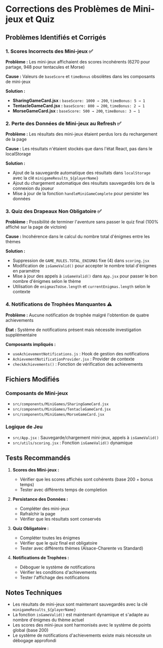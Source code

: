 # Corrections des Problèmes de Mini-jeux et Quiz

## Problèmes Identifiés et Corrigés

### 1. Scores Incorrects des Mini-jeux ✅

**Problème :** Les mini-jeux affichaient des scores incohérents (6270 pour partage, 948 pour tentacules et Morse)

**Cause :** Valeurs de `baseScore` et `timeBonus` obsolètes dans les composants de mini-jeux

**Solution :**
- **SharingGameCard.jsx :** `baseScore: 1000 → 200`, `timeBonus: 5 → 1`
- **TentacleGameCard.jsx :** `baseScore: 800 → 200`, `timeBonus: 2 → 1`
- **MorseGameCard.jsx :** `baseScore: 500 → 200`, `timeBonus: 3 → 1`

### 2. Perte des Données de Mini-jeux au Refresh ✅

**Problème :** Les résultats des mini-jeux étaient perdus lors du rechargement de la page

**Cause :** Les résultats n'étaient stockés que dans l'état React, pas dans le localStorage

**Solution :**
- Ajout de la sauvegarde automatique des résultats dans `localStorage` avec la clé `minigameResults_${playerName}`
- Ajout du chargement automatique des résultats sauvegardés lors de la connexion du joueur
- Mise à jour de la fonction `handleMiniGameComplete` pour persister les données

### 3. Quiz des Drapeaux Non Obligatoire ✅

**Problème :** Possibilité de terminer l'aventure sans passer le quiz final (100% affiché sur la page de victoire)

**Cause :** Incohérence dans le calcul du nombre total d'énigmes entre les thèmes

**Solution :**
- Suppression de `GAME_RULES.TOTAL_ENIGMAS` fixe (4) dans `scoring.jsx`
- Modification de `isGameValid()` pour accepter le nombre total d'énigmes en paramètre
- Mise à jour des appels à `isGameValid()` dans `App.jsx` pour passer le bon nombre d'énigmes selon le thème
- Utilisation de `enigmasToUse.length` et `currentEnigmas.length` selon le contexte

### 4. Notifications de Trophées Manquantes ⚠️

**Problème :** Aucune notification de trophée malgré l'obtention de quatre achievements

**État :** Système de notifications présent mais nécessite investigation supplémentaire

**Composants impliqués :**
- `useAchievementNotifications.js` : Hook de gestion des notifications
- `AchievementNotificationProvider.jsx` : Provider de contexte
- `checkAchievements()` : Fonction de vérification des achievements

## Fichiers Modifiés

### Composants de Mini-jeux
- `src/components/MiniGames/SharingGameCard.jsx`
- `src/components/MiniGames/TentacleGameCard.jsx`
- `src/components/MiniGames/MorseGameCard.jsx`

### Logique de Jeu
- `src/App.jsx` : Sauvegarde/chargement mini-jeux, appels à `isGameValid()`
- `src/utils/scoring.jsx` : Fonction `isGameValid()` dynamique

## Tests Recommandés

1. **Scores des Mini-jeux :**
   - Vérifier que les scores affichés sont cohérents (base 200 + bonus temps)
   - Tester avec différents temps de completion

2. **Persistance des Données :**
   - Compléter des mini-jeux
   - Rafraîchir la page
   - Vérifier que les résultats sont conservés

3. **Quiz Obligatoire :**
   - Compléter toutes les énigmes
   - Vérifier que le quiz final est obligatoire
   - Tester avec différents thèmes (Alsace-Charente vs Standard)

4. **Notifications de Trophées :**
   - Déboguer le système de notifications
   - Vérifier les conditions d'achievements
   - Tester l'affichage des notifications

## Notes Techniques

- Les résultats de mini-jeux sont maintenant sauvegardés avec la clé `minigameResults_${playerName}`
- La fonction `isGameValid()` est maintenant dynamique et s'adapte au nombre d'énigmes du thème actuel
- Les scores des mini-jeux sont harmonisés avec le système de points global (base 200)
- Le système de notifications d'achievements existe mais nécessite un débogage approfondi